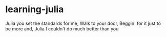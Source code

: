 # learning-julia
Julia you set the standards for me, Walk to your door, Beggin' for it just to be more and, Julia I couldn't do much better than you

